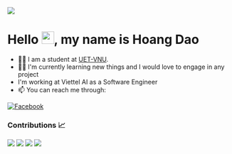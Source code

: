 [![](https://visitcount.itsvg.in/api?id=Hoangdao192&icon=5&color=12)](https://visitcount.itsvg.in)
# Hello <img src="https://media.giphy.com/media/hvRJCLFzcasrR4ia7z/giphy.gif" width="28">, my name is Hoang Dao

- 👨‍🎓 I am a student at [UET-VNU](https://uet.vnu.edu.vn/).  
- 👨🏻 I'm currently learning new things and I would love to engage in any project
- I'm working at Viettel AI as a Software Engineer
- 📫 You can reach me through:

[![Facebook](https://img.shields.io/badge/Facebook-%231877F2.svg?logo=Facebook&logoColor=white)](https://www.facebook.com/hoangdaonguyendang)

### Contributions 📈
<p>
  <img src="https://github-readme-stats.vercel.app/api?username=Hoangdao192&show_icons=true&theme=onedark&count_private=true&hide_border=true" />
  <img src="https://github-readme-streak-stats.herokuapp.com?user=Hoangdao192&theme=onedark&hide_border=true&date_format=j%20M%5B%20Y%5D&fire=DD2727" />
  <img src="https://github-readme-stats.vercel.app/api/top-langs/?username=Hoangdao192&langs_count=8&theme=onedark&hide_border=true&layout=compact" />
  <img src="https://denvercoder1-activity-graph.herokuapp.com/graph/?username=Hoangdao192&bg_color=1F222E&color=F8D866&line=F85D7F&point=FFFFFF&hide_border=true" />
</p>
